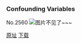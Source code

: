 ### Confounding Variables
No.2560
![图片不见了~~~](https://imgs.xkcd.com/comics/confounding_variables.png)

[原址](https://xkcd.com//2560) [下载](https://imgs.xkcd.com/comics/confounding_variables.png)

